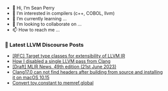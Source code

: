 - 👋 Hi, I’m Sean Perry
- 👀 I’m interested in compilers (c++, COBOL, llvm)
- 🌱 I’m currently learning ...
- 💞️ I’m looking to collaborate on ...
- 📫 How to reach me ...

<!---
s66perry/s66perry is a ✨ special ✨ repository because its `README.md` (this file) appears on your GitHub profile.
You can click the Preview link to take a look at your changes.
--->
### 📕 Latest LLVM Discourse Posts

<!-- DISCOURSE-LLVM:START -->
- [[RFC] Target type classes for extensibility of LLVM IR](https://discourse.llvm.org/t/rfc-target-type-classes-for-extensibility-of-llvm-ir/69813#post_13)
- [How I disabled a single LLVM pass from Clang](https://discourse.llvm.org/t/how-i-disabled-a-single-llvm-pass-from-clang/71481#post_7)
- [[Draft] MLIR News, 49th edition &lpar;21st June 2023&rpar;](https://discourse.llvm.org/t/draft-mlir-news-49th-edition-21st-june-2023/71488#post_1)
- [Clang17.0 can not find headers after building from source and installing it on macOS 10.15](https://discourse.llvm.org/t/clang17-0-can-not-find-headers-after-building-from-source-and-installing-it-on-macos-10-15/71487#post_1)
- [Convert toy.constant to memref.global](https://discourse.llvm.org/t/convert-toy-constant-to-memref-global/71484#post_2)
<!-- DISCOURSE-LLVM:END -->
